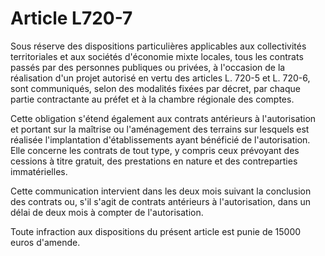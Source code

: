 # Article L720-7

Sous réserve des dispositions particulières applicables aux collectivités territoriales et aux sociétés d'économie mixte locales, tous les contrats passés par des personnes publiques ou privées, à l'occasion de la réalisation d'un projet autorisé en vertu des articles L. 720-5 et L. 720-6, sont communiqués, selon des modalités fixées par décret, par chaque partie contractante au préfet et à la chambre régionale des comptes.

Cette obligation s'étend également aux contrats antérieurs à l'autorisation et portant sur la maîtrise ou l'aménagement des terrains sur lesquels est réalisée l'implantation d'établissements ayant bénéficié de l'autorisation. Elle concerne les contrats de tout type, y compris ceux prévoyant des cessions à titre gratuit, des prestations en nature et des contreparties immatérielles.

Cette communication intervient dans les deux mois suivant la conclusion des contrats ou, s'il s'agit de contrats antérieurs à l'autorisation, dans un délai de deux mois à compter de l'autorisation.

Toute infraction aux dispositions du présent article est punie de 15000 euros d'amende.
